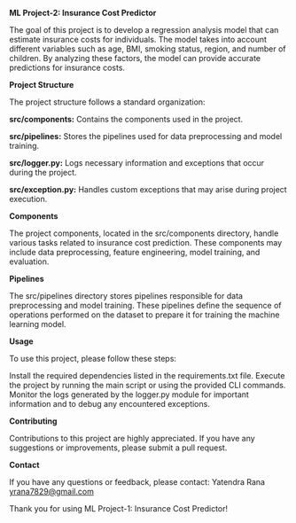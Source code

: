 **ML Project-2: Insurance Cost Predictor**

The goal of this project is to develop a regression analysis model that can estimate insurance costs for individuals. The model takes into account different variables such as age, BMI, smoking status, region, and number of children. By analyzing these factors, the model can provide accurate predictions for insurance costs.

**Project Structure**

The project structure follows a standard organization:

**src/components:**
Contains the components used in the project.

**src/pipelines:**
Stores the pipelines used for data preprocessing and model training.

**src/logger.py:** 
Logs necessary information and exceptions that occur during the project.

**src/exception.py:** 
Handles custom exceptions that may arise during project execution.


**Components**

The project components, located in the src/components directory, handle various tasks related to insurance cost prediction. These components may include data preprocessing, feature engineering, model training, and evaluation.

**Pipelines**

The src/pipelines directory stores pipelines responsible for data preprocessing and model training. These pipelines define the sequence of operations performed on the dataset to prepare it for training the machine learning model.

**Usage**

To use this project, please follow these steps:

Install the required dependencies listed in the requirements.txt file.
Execute the project by running the main script or using the provided CLI commands.
Monitor the logs generated by the logger.py module for important information and to debug any encountered exceptions.

**Contributing**

Contributions to this project are highly appreciated. If you have any suggestions or improvements, please submit a pull request.

**Contact**

If you have any questions or feedback, please contact: Yatendra Rana yrana7829@gmail.com

Thank you for using ML Project-1: Insurance Cost Predictor!
